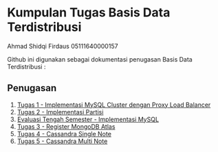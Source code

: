 # Kumpulan Tugas Basis Data Terdistribusi

Ahmad Shidqi Firdaus
05111640000157

Github ini digunakan sebagai dokumentasi penugasan Basis Data Terdistribusi :

## Penugasan
1. [Tugas 1 - Implementasi MySQL Cluster dengan Proxy Load Balancer](https://github.com/ahmadkikok/bdt_2019/tree/master/tugas_1_implementasi-mysql_cluster)
2. [Tugas 2 - Implementasi Partisi](https://github.com/ahmadkikok/bdt_2019/tree/master/tugas_2_implementasi-partisi)
3. [Evaluasi Tengah Semester - Implementasi MySQL](https://github.com/ahmadkikok/bdt_2019/tree/master/tugas_ets_mysql-cluster)
4. [Tugas 3 - Register MongoDB Atlas](https://github.com/ahmadkikok/bdt_2019/tree/master/tugas_3_implementasi-mongodb)
5. [Tugas 4 - Cassandra Single Note](https://github.com/ahmadkikok/bdt_2019/tree/master/tugas_4_cassandara-single-and-multiple-note/tugas_single-note)
6. [Tugas 5 - Cassandra Multi Note](https://github.com/ahmadkikok/bdt_2019/tree/master/tugas_4_cassandara-single-and-multiple-note/tugas_multi-note)